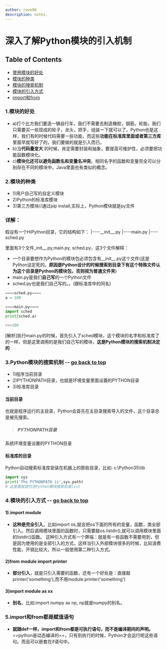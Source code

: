 ```yaml
---
author: rovo98
description: notes.
---
```


# 深入了解Python模块的引入机制

## Table of Contents

- [使用模块的好处](https://github.com/rovo98/python-learning/blob/master/blogs/python-base/10-Python%E6%A8%A1%E5%9D%97%E7%9A%84%E5%BC%95%E5%85%A5%E6%9C%BA%E5%88%B6.md#1模块的好处)
- [模块的种类](https://github.com/rovo98/python-learning/blob/master/blogs/python-base/10-Python%E6%A8%A1%E5%9D%97%E7%9A%84%E5%BC%95%E5%85%A5%E6%9C%BA%E5%88%B6.md#2模块的种类)
- [模块的搜索机制](https://github.com/rovo98/python-learning/blob/master/blogs/python-base/10-Python%E6%A8%A1%E5%9D%97%E7%9A%84%E5%BC%95%E5%85%A5%E6%9C%BA%E5%88%B6.md#3python模块的搜索机制----go-back-to-top)
- [模块的引入方式](https://github.com/rovo98/python-learning/blob/master/blogs/python-base/10-Python%E6%A8%A1%E5%9D%97%E7%9A%84%E5%BC%95%E5%85%A5%E6%9C%BA%E5%88%B6.md#4模块的引入方式----go-back-to-top)
- [import和from](https://github.com/rovo98/python-learning/blob/master/blogs/python-base/10-Python%E6%A8%A1%E5%9D%97%E7%9A%84%E5%BC%95%E5%85%A5%E6%9C%BA%E5%88%B6.md#5import和from都是赋值语句)

### 1.模块的好处

- a)打个比方我们要造一辆自行车，我们不需要去制造橡胶，钢筋，轮胎，我们只需要买一些现成的轮子，龙头，把手，组装一下就可以了。Python也是这样，我们有的时候代码需要一些功能，而这些**功能在标准库里面或者第三方库**里面早就写好了的，我们要做的就是引入而已。
- b)当**代码量变大** 的时候，肯定需要封装和抽象，要提高可维护性，必须要把功能函数模块化。
- c)**模块化还可以避免函数名和变量名冲突**。相同名字的函数和变量完全可以分别存在不同的模块中，Java里面也有类似的概念。

### 2.模块的种类

- 1)用户自己写的自定义模块
- 2)Python的标准库模块
- 3)第三方模块//通过pip install,实际上，Python模块就是py文件
  
### 详解：

假设有一个HiPython目录，它的结构如下：
|----\_\_init\_\_.py
|----main.py
|----sched.py

里面有3个文件\_init\_\_.py,main.py, sched.py，这3个文件解释：
- 一个目录要想作为Python的模块包必须包含有\_\_init\_\_.py这个文件(这是Python设定死的。**原因是Python设计的时候搜索到目录下有这个特殊文件认为这个目录是Python的模块包，否则视为普通文件夹**)
- main.py是我们**自己写**的一个Python文件
- sched.py也是我们自己写的。。(跟标准库中的同名)

```python
====sched.py====
a = 100

====main.py====
import sched
print(sched.a)

>>>100
```

[解析]执行main.py的时候，首先引入了sched模块，这个模块的名字和标准库了的一样，但是这里调用的是我们自己写的模块，**这是Python模块的搜索机制决定的**

### 3.Python模块的搜索机制 -- [go back to top](https://github.com/rovo98/python-learning/blob/master/blogs/python-base/10-Python%E6%A8%A1%E5%9D%97%E7%9A%84%E5%BC%95%E5%85%A5%E6%9C%BA%E5%88%B6.md#深入了解python模块的引入机制)

- 1)程序当前目录
- 2)PYTHONPATH目录，也就是环境变量里面设置的PYTHON目录
- 3)标准库目录

#### 当前目录

也就是程序运行的主目录，Python会首先在主目录搜索导入的文件，这个目录总是被先搜索。

####
>##### PYTHONPATH目录
系统环境变量设置的PYTHON目录

#### 标准库的目录

Python自动搜索标准库安装在机器上的那些目录，比如: c:\Python35\lib

```python
import sys
print('The PYTHONPATH is',sys.path)
# 这里面就是包含Python模块搜索目录list
```

### 4.模块的引入方式 -- [go back to top](https://github.com/rovo98/python-learning/blob/master/blogs/python-base/10-Python%E6%A8%A1%E5%9D%97%E7%9A%84%E5%BC%95%E5%85%A5%E6%9C%BA%E5%88%B6.md#深入了解python模块的引入机制)

#### 1).import module

- **这种是完全引入**，比如import os,就会把os下面的所有的变量，函数，类全部引入。然后调用模块里面的函数时，只需要敲os.listdir(),就可以调用模块里面的listdir()函数。	这种引入方式有一个弊端：就是有一些函数不需要用到，但是因为使用的是全部引入的方式，这样当引入外部模块很多的时候，比较浪费性能，开销比较大，所以一般使用第二种引入方式。

#### 2)from module import printer

- **部分引入**，就是只引入需要的函数，还有一个好处是：直接敲printer('something'),而不用module.printer('something')

#### 3)import module as xx

- **别名**，比如:import numpy as np, np就是numpy的别名。

### 5.import和from都是赋值语句
- **就跟def一样，import和from都是可执行语句，而不是编译期间的声明。**
  ==python是动态编译的==，只有到执行的时候，Python才会运行呢这些语句。而且可以嵌套在if语句中。
